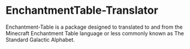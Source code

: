 # EnchantmentTable-Translator
 Enchantment-Table is a package designed to translated to and from the Minecraft Enchantment Table language or less commonly known as The Standard Galactic Alphabet.
